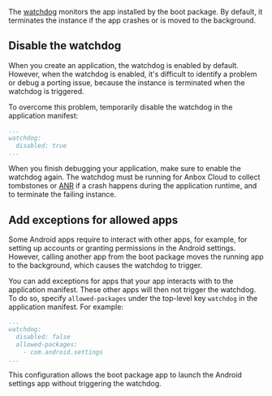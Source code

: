 The [watchdog](https://discourse.ubuntu.com/t/application-manifest/24197#watchdog) monitors the app installed by the boot package. By default, it terminates the instance if the app crashes or is moved to the background.

## Disable the watchdog

When you create an application, the watchdog is enabled by default. However, when the watchdog is enabled, it's difficult to identify a problem or debug a porting issue, because the instance is terminated when the watchdog is triggered.

To overcome this problem, temporarily disable the watchdog in the application manifest:

```yaml
...
watchdog:
  disabled: true
...
```

When you finish debugging your application, make sure to enable the watchdog again. The watchdog must be running for Anbox Cloud to collect tombstones or [ANR](https://developer.android.com/topic/performance/vitals/anr) if a crash happens during the application runtime, and to terminate the failing instance.

## Add exceptions for allowed apps

Some Android apps require to interact with other apps, for example, for setting up accounts or granting permissions in the Android settings. However, calling another app from the boot package moves the running app to the background, which causes the watchdog to trigger.

You can add exceptions for apps that your app interacts with to the application manifest. These other apps will then not trigger the watchdog. To do so, specify `allowed-packages` under the top-level key `watchdog` in the application manifest. For example:

```yaml
...
watchdog:
  disabled: false
  allowed-packages:
    - com.android.settings
...
```

This configuration allows the boot package app to launch the Android settings app without triggering the watchdog.
